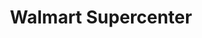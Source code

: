 ---
title: "Walmart Supercenter"
url: /jackson/walmart-supercenter-greenway-drive/
shop: supermarket
---